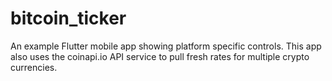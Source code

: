 # bitcoin_ticker

An example Flutter mobile app showing platform specific controls.  This app also uses the coinapi.io API service to pull fresh rates for multiple crypto currencies.

